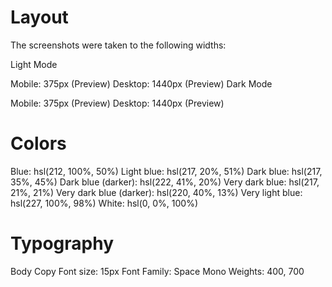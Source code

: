 # Layout

The screenshots were taken to the following widths:

Light Mode

Mobile: 375px (Preview)
Desktop: 1440px (Preview)
Dark Mode

Mobile: 375px (Preview)
Desktop: 1440px (Preview)

# Colors

Blue: hsl(212, 100%, 50%)
Light blue: hsl(217, 20%, 51%)
Dark blue: hsl(217, 35%, 45%)
Dark blue (darker): hsl(222, 41%, 20%)
Very dark blue: hsl(217, 21%, 21%)
Very dark blue (darker): hsl(220, 40%, 13%)
Very light blue: hsl(227, 100%, 98%)
White: hsl(0, 0%, 100%)

# Typography

Body Copy
Font size: 15px
Font
Family: Space Mono
Weights: 400, 700
